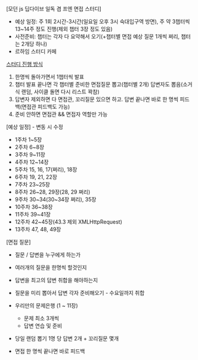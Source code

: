 [모던 js 딥다이브 일독 겸 프엔 면접 스터디]
- 예상 일정: 주 1회 2시간-3시간(일요일 오후 3시 숙대입구역 방면), 주 약 3챕터씩 13~14주 정도 진행(제외 챕터 3장 정도 있음)
- 사전준비: 챕터는 각자 다 요약해서 오기(+챕터별 면접 예상 질문 1개씩 쩌리, 챕터는 2개당 하나)
- 르하임 스터디 카페

[스터디 진행 방식](초안)
  1. 한명씩 돌아가면서 1챕터씩 발표
  2. 챕터 발표 끝나면 각 챕터별 준비한 면접질문 뽑고(챕터별 2개) 답변자도 뽑음(소거식 랜덤, 사이클 돌면 다시 리스트 꽉참)
  3. 답변자 제외하면 다 면접관, 꼬리질문 있으면 하고. 답변 끝나면 바로 한 명씩 피드백(면접관 피드백도 가능)
  4. 준비 안하면 면접관 && 면접자 역할만 가능

[예상 일정] - 변동 시 수정
- 1주차 1~5장
- 2주차 6~8장
- 3주차 9~11장
- 4주차 12~14장
- 5주차 15, 16, 17(쩌리), 18장
- 6주차 19, 21, 22장
- 7주차 23~25장
- 8주차 26~28, 29장(28, 29 쩌리)
- 9주차 30~34(30~34장 쩌리), 35장
- 10주차 36~38장
- 11주차 39~41장
- 12주차 42~45장(43.3 제외 XMLHttpRequest)
- 13주차 47, 48, 49장

[면접 질문] 
- 질문 / 답변을 누구에게 하는가
- 여러개의 질문을 한명씩 할것인지
- 답변을 최고의 답변 취합을 해야하는지

- 질문을 미리 뽑아서 답변 각자 준비해오기 - 수요일까지 취합
- 우리만의 문제은행 (1 ~ 11장)
	- 문제 최소 3개씩
	- 답변 연습 및 준비
- 당일 랜덤 뽑기 1명 당 답변 2개 + 꼬리질문 몇개
- 면접 한 명씩 끝나면 바로 피드백